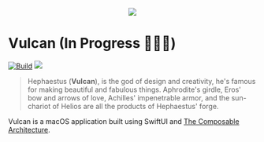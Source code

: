 <p align="center">
  <img src="https://symbolikon.com/wp-content/uploads/edd/2019/09/GreekMyth-hephaestos-grey-400w-280x280.png" />
</p>

# Vulcan (In Progress 👨🏻‍💻)
[![Build](https://github.com/hadiidbouk/Vulcan/actions/workflows/build.yml/badge.svg)](https://github.com/hadiidbouk/Vulcan/actions/workflows/build.yml) ![](https://img.shields.io/badge/Platform-macOS-blue)

> Hephaestus (**Vulcan**), is the god of design and creativity, he's famous for making beautiful and fabulous things. Aphrodite's girdle, Eros' bow and arrows of love, Achilles' impenetrable armor, and the sun-chariot of Helios are all the products of Hephaestus' forge.

Vulcan is a macOS application built using SwiftUI and [The Composable Architecture](https://github.com/pointfreeco/swift-composable-architecture).
